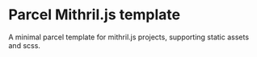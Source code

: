# Parcel Mithril.js template
A minimal parcel template for mithril.js projects, supporting static assets and scss.
